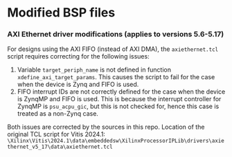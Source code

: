 Modified BSP files
==================

### AXI Ethernet driver modifications (applies to versions 5.6-5.17)

For designs using the AXI FIFO (instead of AXI DMA), the `axiethernet.tcl` script requires correcting for the
following issues:

1. Variable `target_periph_name` is not defined in function `xdefine_axi_target_params`. This causes the script
to fail for the case when the device is Zynq and FIFO is used.
2. FIFO interrupt IDs are not correctly defined for the case when the device is ZynqMP and FIFO is used. This
is because the interrupt controller for ZynqMP is `psu_acpu_gic`, but this is not checked for, hence this case
is treated as a non-Zynq case.

Both issues are corrected by the sources in this repo. Location of the original TCL script for Vitis 2024.1:
`\Xilinx\Vitis\2024.1\data\embeddedsw\XilinxProcessorIPLib\drivers\axiethernet_v5_17\data\axiethernet.tcl`
